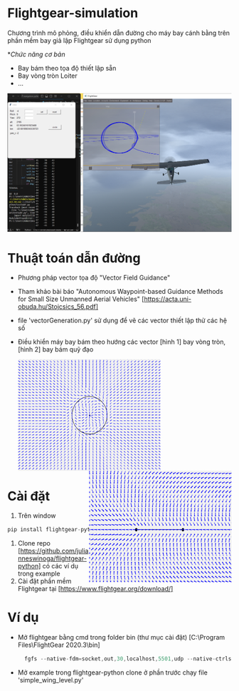 # Flightgear-simulation
Chương trình mô phỏng, điều khiển dẫn đường cho máy bay cánh bằng trên phần mềm bay giả lập Flightgear sử dụng python

**Chức năng cơ bản*
- Bay bám theo tọa độ thiết lập sẵn
- Bay vòng tròn Loiter
- ...

![exampl](./resource/image3.png)
# Thuật toán dẫn đường
+ Phương pháp vector tọa độ "Vector Field Guidance"
+ Tham khảo bài báo "Autonomous Waypoint-based Guidance
Methods for Small Size Unmanned Aerial
Vehicles" [https://acta.uni-obuda.hu/Stojcsics_56.pdf]
+ file 'vectorGeneration.py' sử dụng để vẽ các vector thiết lập thử các hệ số 
+ Điều khiển máy bay bám theo hướng các vector [hình 1] bay vòng tròn,  [hình 2] bay bám quỹ đạo 


   <img align="left" src="./resource/loiter.png" alt="img-name"  width="320" height="250"><img align="right" src="./resource/waypoint.png"  width="320" height="250">
   <br clear="left"/>
     

# Cài đặt 
1. Trên window
```c
pip install flightgear-python
``````
1. Clone repo [https://github.com/julianneswinoga/flightgear-python]
 có các ví dụ trong example 
1. Cài đặt phần mềm Flightgear
   tại [https://www.flightgear.org/download/]
# Ví dụ
- Mở flightgear bằng cmd trong folder bin (thư mục cài đặt) [C:\Program Files\FlightGear 2020.3\bin]
  ```c
    fgfs --native-fdm=socket,out,30,localhost,5501,udp --native-ctrls=socket,out,30,localhost,5503,udp --native-ctrls=socket,in,30,localhost,5504,udp
- Mở example trong flightgear-python clone ở phần trước
  chạy file 'simple_wing_level.py'
